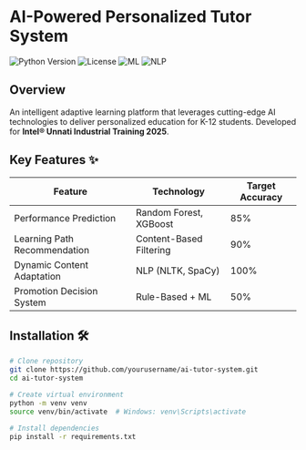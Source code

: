 # AI-Powered Personalized Tutor System

![Python Version](https://img.shields.io/badge/python-3.8+-blue.svg)
![License](https://img.shields.io/badge/license-MIT-green)
![ML](https://img.shields.io/badge/-Machine%20Learning-orange)
![NLP](https://img.shields.io/badge/-NLP-yellowgreen)

## Overview
An intelligent adaptive learning platform that leverages cutting-edge AI technologies to deliver personalized education for K-12 students. Developed for **Intel® Unnati Industrial Training 2025**.

## Key Features ✨

| Feature | Technology | Target Accuracy |
|---------|------------|-----------------|
| Performance Prediction | Random Forest, XGBoost | 85% |
| Learning Path Recommendation | Content-Based Filtering | 90% |
| Dynamic Content Adaptation | NLP (NLTK, SpaCy) | 100% |
| Promotion Decision System | Rule-Based + ML | 50% |

## Installation 🛠️

```bash
# Clone repository
git clone https://github.com/yourusername/ai-tutor-system.git
cd ai-tutor-system

# Create virtual environment
python -m venv venv
source venv/bin/activate  # Windows: venv\Scripts\activate

# Install dependencies
pip install -r requirements.txt
